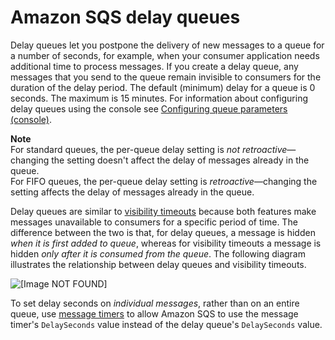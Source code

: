 # Amazon SQS delay queues<a name="sqs-delay-queues"></a>

Delay queues let you postpone the delivery of new messages to a queue for a number of seconds, for example, when your consumer application needs additional time to process messages\. If you create a delay queue, any messages that you send to the queue remain invisible to consumers for the duration of the delay period\. The default \(minimum\) delay for a queue is 0 seconds\. The maximum is 15 minutes\. For information about configuring delay queues using the console see [Configuring queue parameters \(console\)](sqs-configure-queue-parameters.md)\.

**Note**  
For standard queues, the per\-queue delay setting is *not retroactive*—changing the setting doesn't affect the delay of messages already in the queue\.  
For FIFO queues, the per\-queue delay setting is *retroactive*—changing the setting affects the delay of messages already in the queue\.

Delay queues are similar to [visibility timeouts](sqs-visibility-timeout.md) because both features make messages unavailable to consumers for a specific period of time\. The difference between the two is that, for delay queues, a message is hidden *when it is first added to queue*, whereas for visibility timeouts a message is hidden *only after it is consumed from the queue*\. The following diagram illustrates the relationship between delay queues and visibility timeouts\. 

![\[Image NOT FOUND\]](http://docs.aws.amazon.com/AWSSimpleQueueService/latest/SQSDeveloperGuide/images/sqs-delay-queues-diagram.png)

To set delay seconds on *individual messages*, rather than on an entire queue, use [message timers](sqs-message-timers.md) to allow Amazon SQS to use the message timer's `DelaySeconds` value instead of the delay queue's `DelaySeconds` value\.